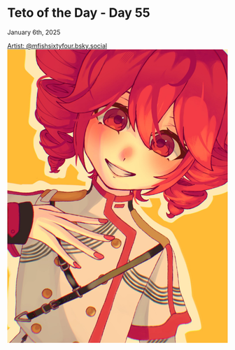# Teto of the Day - Day 55
<div class="post-date">January 6th, 2025</div>


[Artist: @mfishsixtyfour.bsky.social](https://bsky.app/profile/mfishsixtyfour.bsky.social/post/3lf33qec6242p)
![Kasane Teto Art](/totd/DAY_55.jpg)